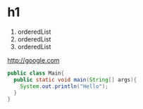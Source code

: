 # h1

1. orderedList
1. orderedList
1. orderedList

<http://google.com>

```java:Main.java
public class Main{
  public static void main(String[] args){
    System.out.println("Hello");
  }
}
```

<script src="https://gist.github.com/mjpurin/5b4998b045c65cdb391397981a807026.js"></script>

